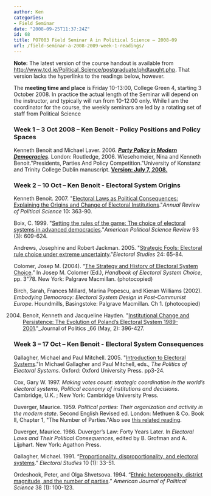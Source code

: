```yaml
---
author: Ken
categories:
- Field Seminar
date: "2008-09-25T11:37:24Z"
id: 68
title: PO7003 Field Seminar A in Political Science – 2008-09
url: /field-seminar-a-2008-2009-week-1-readings/
---
```



**Note:** The latest version of the course handout is available from <http://www.tcd.ie/Political_Science/postgraduate/phdtaught.php>. That version lacks the hyperlinks to the readings below, however.

The **meeting time and place** is Friday 10-13:00, College Green 4, starting 3 October 2008. In practice the actual length of the Seminar will depend on the instructor, and typically will run from 10-12:00 only. While I am the coordinator for the course, the weekly seminars are led by a rotating set of staff from Political Science  


### Week 1 &#8211; 3 Oct 2008 &#8211; Ken Benoit - Policy Positions and Policy Spaces

Kenneth Benoit and Michael Laver. 2006. _[**Party Policy in Modern Democracies**](http://www.politics.tcd.ie/ppmd/)_. London: Routledge, 2006. Wiesehomeier, Nina and Kenneth Benoit."Presidents, Parties And Policy Competition."University of Konstanz and Trinity College Dublin manuscript. [**Version: July 7, 2008.**](/pdfs/PPPC_LatinAm_7july2008.pdf)



### Week 2 &#8211; 10 Oct &#8211; Ken Benoit - Electoral System Origins




  Kenneth Benoit. 2007. "[Electoral Laws as Political Consequences: Explaining the Origins and Change of Electoral Institutions](http://arjournals.annualreviews.org/doi/pdf/10.1146/annurev.polisci.10.072805.101608)."_Annual Review of Political Science_ 10: 363-90.



  Boix, C. 1999. "[Setting the rules of the game: The choice of electoral systems in advanced democracies](http://www.tcd.ie/Political_Science/local/docs/boix_1999_apsr.pdf)."_American Political Science Review_ 93 (3): 609-624.



  Andrews, Josephine and Robert Jackman. 2005. "[Strategic Fools: Electoral rule choice under extreme uncertainty](http://www.tcd.ie/Political_Science/local/docs/andrews_jackman_2005_elstud.pdf)."_Electoral Studies_ 24: 65-84.



  Colomer, Josep M. (2004). &#8220;[The Strategy and History of Electoral System Choice](http://www.tcd.ie/Political_Science/local/docs/Colomer_ElectSysChoice.pdf).&#8221; In Josep M. Colomer (Ed.), _Handbook of Electoral System Choice_, pp. 3"78. New York: Palgrave Macmillan. (photocopied)



  Birch, Sarah, Frances Millard, Marina Popescu, and Kieran Williams (2002). _Embodying Democracy: Electoral System Design in Post-Communist Europe_. Houndmills, Basingstoke: Palgrave Macmillan. Ch 1. (photocopied)



  2004. Benoit, Kenneth and Jacqueline Hayden. "[Institutional Change and Persistence: The Evolution of Poland&#8217;s Electoral System 1989-2001](/pdfs/BenoitHayden_JOP2004.pdf)."_Journal of Politics _66 (May, 2): 396-427.






### Week 3 &#8211; 17 Oct &#8211; Ken Benoit - Electoral System Consequences




  Gallagher, Michael and Paul Mitchell. 2005. "[Introduction to Electoral Systems](http://www.tcd.ie/Political_Science/local/docs/01-Gallagher-chap01.pdf)."In Michael Gallagher and Paul Mitchell, eds., _The Politics of Electoral Systems_. Oxford: Oxford University Press. pp3-24.



  Cox, Gary W. 1997. _Making votes count: strategic coordination in the world&#8217;s electoral systems_, _Political economy of institutions and decisions_. Cambridge, U.K. ; New York: Cambridge University Press.



  Duverger, Maurice. 1959. _Political parties: Their organization and activity in the modern state_. Second English Revised ed. London: Methuen & Co. Book II, Chapter 1, "The Number of Parties."Also see [this related reading](olitical_Science/local/docs/olitical_Science/local/docs/Duverger_InfOfElectSys.pdf).



  Duverger, Maurice. 1986. Duverger&#8217;s Law: Forty Years Later. In _Electoral Laws and Their Political Consequences_, edited by B. Grofman and A. Lijphart. New York: Agathon Press.



  Gallagher, Michael. 1991. &#8220;[Proportionality, disproportionality, and electoral systems](http://www.tcd.ie/Political_Science/local/docs/Gallagher_1991_ES.pdf).&#8221; _Electoral Studies_ 10 (1): 33-51.



  Ordeshook, Peter, and Olga Shvetsova. 1994. &#8220;[Ethnic heterogeneity, district magnitude, and the number of parties](http://www.tcd.ie/Political_Science/local/docs/Ordeshook_Shvetsova_1994_AJPS.pdf).&#8221; _American Journal of Political Science_ 38 (1): 100-123.


<!--EndFragment-->

<!--EndFragment-->

<!--EndFragment-->

